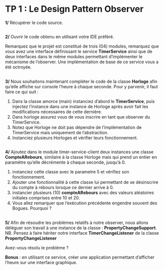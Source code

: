 # TP 1 : Le Design Pattern Observer

**1/** Récupérer le code source.
##
**2/** Ouvrir le code obtenu en utilisant votre IDE préféré.

   Remarquez que le projet est constitué de trois (04) modules, remarquez que vous avez une interface définissant le service **TimerService** ainsi que de deux interfaces dans le même modules permettant d’implémenter le mécanisme de l’observer.  Une implémentation de base de ce service vous a été octroyée.
##
**3/** Nous souhaitons maintenant compléter le code de la classe **Horloge** afin qu’elle affiche sur console l’heure à chaque seconde. Pour y parvenir, il faut faire ce qui suit :
1.	Dans la classe amorce (main) instanciez d’abord le **TimerService**, puis injectez l’instance dans une instance de Horloge après avoir fait les modifications nécessaires de cette dernière. 
2.	Dans horloge assurez vous de vous inscrire en tant que observer du TimerService.
3.	Notez que Horloge ne doit pas dépendre de l’implémentation de TimerService mais uniquement de l’abstraction.
4.	Instanciez plusieurs Horloges et vérifier leurs fonctionnement.
##
**4/** Ajoutez dans le module timer-service-client deux instances une classe **CompteARebours**, similaire à la classe Horloge mais qui prend un entier en paramètre qu’elle décrémente à chaque seconde, jusqu’à 0.
1.	instanciez cette classe avec le parametre 5 et vérifiez son fonctionnement. 
2.	Ajouter une fonctionnalité à cette classe lui permettant de se désinscrire du compte à rebours lorsque ce dernier arrive à 0. 
3.	instancier plusieurs (10) **compteARebours** avec des valeurs aléatoires initiales comprises entre 10 et 20. 
4.	Vous allez remarquer que l’exécution précédente engendre souvent des Bogues.  Pourquoi ?
##
**5/** Afin de résoudre les problèmes relatifs à notre observer, nous allons déléguer son travail à une instance de la classe : **PropertyChangeSupport**.
   NB.  Pensez à faire hériter notre interface **TimerChangeListener** de la classe **PropertyChangeListener**

Avez-vous résolu le problème ?

**Bonus** : en utilisant ce service, créer une application permettant d’afficher l’heure sur une interface graphique.
